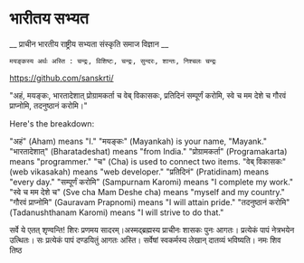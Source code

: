 # भारीतय सभ्यत 

__ प्राचीन भारतीय राष्ट्रीय सभ्यता संस्कृति समाज विज्ञान __

```sanskrit
मयङ्कस्य अर्थः अस्ति : चन्द्रः, विशिष्टः, चन्द्रः, सुन्दरः, शान्तः, निश्चलः चन्द्रः
```
https://github.com/sanskrti/

"अहं, मयङ्कः, भारतादेशात् प्रोग्रामकर्ता च वेब् विकासकः, प्रतिदिनं सम्पूर्णं करोमि, स्वे च मम देशे च गौरवं प्राप्नोमि, तदनुष्ठानं करोमि।"

Here's the breakdown:

"अहं" (Aham) means "I."
"मयङ्कः" (Mayankah) is your name, "Mayank."
"भारतादेशात्" (Bharatadeshat) means "from India."
"प्रोग्रामकर्ता" (Programakarta) means "programmer."
"च" (Cha) is used to connect two items.
"वेब् विकासकः" (web vikasakah) means "web developer."
"प्रतिदिनं" (Pratidinam) means "every day."
"सम्पूर्णं करोमि" (Sampurnam Karomi) means "I complete my work."
"स्वे च मम देशे च" (Sve cha Mam Deshe cha) means "myself and my country."
"गौरवं प्राप्नोमि" (Gauravam Prapnomi) means "I will attain pride."
"तदनुष्ठानं करोमि" (Tadanushthanam Karomi) means "I will strive to do that."
    
सर्वे ये एतत् शृण्वन्ति! शिरः प्रणमय सादरम्।अस्मद्ब्रह्मस्य प्राचीनः शासकः पुनः आगतः। प्रत्येकं पापं नेत्रभयेन उत्थितः। सः प्रत्येकं पापं दण्डयितुं आगतः अस्ति। सर्वेषां स्वकर्मस्य लेखान् दातव्यं भविष्यति। नमः शिव तिष्ठ
